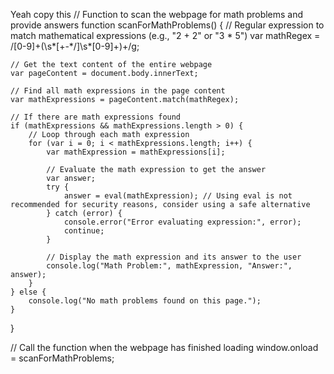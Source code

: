 Yeah copy this 
// Function to scan the webpage for math problems and provide answers
function scanForMathProblems() {
    // Regular expression to match mathematical expressions (e.g., "2 + 2" or "3 * 5")
    var mathRegex = /[0-9]+(\s*[\+\-\*\/]\s*[0-9]+)+/g;

    // Get the text content of the entire webpage
    var pageContent = document.body.innerText;

    // Find all math expressions in the page content
    var mathExpressions = pageContent.match(mathRegex);

    // If there are math expressions found
    if (mathExpressions && mathExpressions.length > 0) {
        // Loop through each math expression
        for (var i = 0; i < mathExpressions.length; i++) {
            var mathExpression = mathExpressions[i];

            // Evaluate the math expression to get the answer
            var answer;
            try {
                answer = eval(mathExpression); // Using eval is not recommended for security reasons, consider using a safe alternative
            } catch (error) {
                console.error("Error evaluating expression:", error);
                continue;
            }

            // Display the math expression and its answer to the user
            console.log("Math Problem:", mathExpression, "Answer:", answer);
        }
    } else {
        console.log("No math problems found on this page.");
    }
}

// Call the function when the webpage has finished loading
window.onload = scanForMathProblems;
